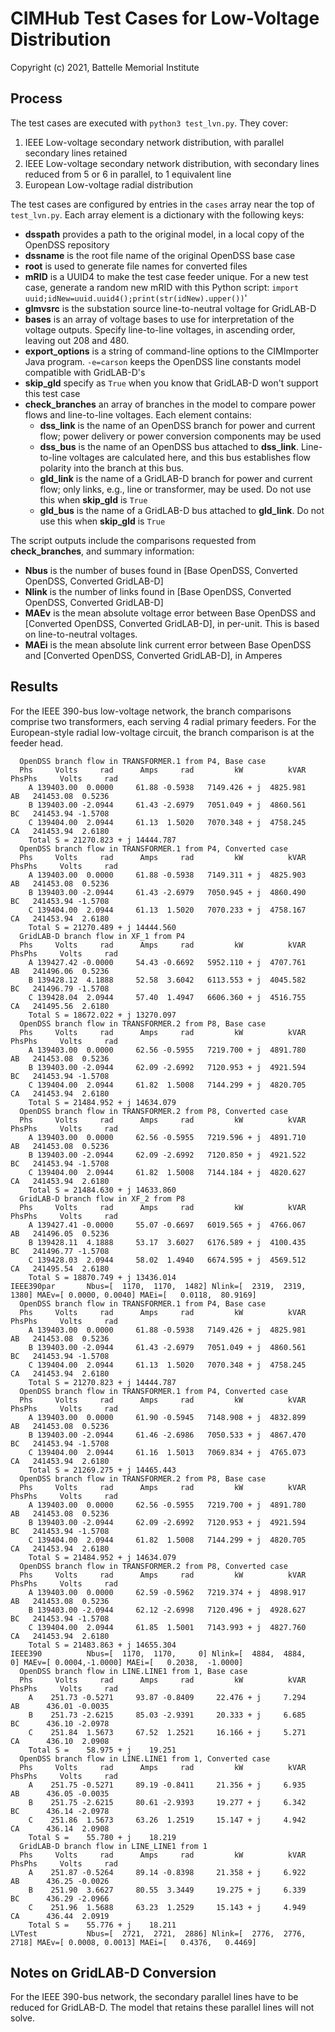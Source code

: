 # CIMHub Test Cases for Low-Voltage Distribution

Copyright (c) 2021, Battelle Memorial Institute

## Process

The test cases are executed with ```python3 test_lvn.py```. They cover:

1. IEEE Low-voltage secondary network distribution, with parallel secondary lines retained
2. IEEE Low-voltage secondary network distribution, with secondary lines reduced from 5 or 6 in parallel, to 1 equivalent line
3. European Low-voltage radial distribution

The test cases are configured by entries in the ```cases``` array near the top of ```test_lvn.py```.
Each array element is a dictionary with the following keys:

- **dsspath** provides a path to the original model, in a local copy of the OpenDSS repository
- **dssname** is the root file name of the original OpenDSS base case
- **root** is used to generate file names for converted files
- **mRID** is a UUID4 to make the test case feeder unique. For a new test case, generate a random new mRID with this Python script: ```import uuid;idNew=uuid.uuid4();print(str(idNew).upper())```'
- **glmvsrc** is the substation source line-to-neutral voltage for GridLAB-D
- **bases** is an array of voltage bases to use for interpretation of the voltage outputs. Specify line-to-line voltages, in ascending order, leaving out 208 and 480.
- **export_options** is a string of command-line options to the CIMImporter Java program. ```-e=carson``` keeps the OpenDSS line constants model compatible with GridLAB-D's
- **skip_gld** specify as ```True``` when you know that GridLAB-D won't support this test case
- **check_branches** an array of branches in the model to compare power flows and line-to-line voltages. Each element contains:
    - **dss_link** is the name of an OpenDSS branch for power and current flow; power delivery or power conversion components may be used
    - **dss_bus** is the name of an OpenDSS bus attached to **dss_link**. Line-to-line voltages are calculated here, and this bus establishes flow polarity into the branch at this bus.
    - **gld_link** is the name of a GridLAB-D branch for power and current flow; only links, e.g., line or transformer, may be used. Do not use this when **skip_gld** is ```True```
    - **gld_bus** is the name of a GridLAB-D bus attached to **gld_link**. Do not use this when **skip_gld** is ```True```

The script outputs include the comparisons requested from **check_branches**, and summary information:

- **Nbus** is the number of buses found in [Base OpenDSS, Converted OpenDSS, Converted GridLAB-D]
- **Nlink** is the number of links found in [Base OpenDSS, Converted OpenDSS, Converted GridLAB-D]
- **MAEv** is the mean absolute voltage error between Base OpenDSS and [Converted OpenDSS, Converted GridLAB-D], in per-unit. This is based on line-to-neutral voltages.
- **MAEi** is the mean absolute link current error between Base OpenDSS and [Converted OpenDSS, Converted GridLAB-D], in Amperes

## Results

For the IEEE 390-bus low-voltage network, the branch comparisons comprise two transformers, each
serving 4 radial primary feeders. For the European-style radial low-voltage circuit, the branch
comparison is at the feeder head.

```
  OpenDSS branch flow in TRANSFORMER.1 from P4, Base case
  Phs     Volts     rad      Amps     rad         kW          kVAR   PhsPhs     Volts     rad
    A 139403.00  0.0000     61.88 -0.5938   7149.426 + j  4825.981     AB   241453.08  0.5236
    B 139403.00 -2.0944     61.43 -2.6979   7051.049 + j  4860.561     BC   241453.94 -1.5708
    C 139404.00  2.0944     61.13  1.5020   7070.348 + j  4758.245     CA   241453.94  2.6180
    Total S = 21270.823 + j 14444.787
  OpenDSS branch flow in TRANSFORMER.1 from P4, Converted case
  Phs     Volts     rad      Amps     rad         kW          kVAR   PhsPhs     Volts     rad
    A 139403.00  0.0000     61.88 -0.5938   7149.311 + j  4825.903     AB   241453.08  0.5236
    B 139403.00 -2.0944     61.43 -2.6979   7050.945 + j  4860.490     BC   241453.94 -1.5708
    C 139404.00  2.0944     61.13  1.5020   7070.233 + j  4758.167     CA   241453.94  2.6180
    Total S = 21270.489 + j 14444.560
  GridLAB-D branch flow in XF_1 from P4
  Phs     Volts     rad      Amps     rad         kW          kVAR   PhsPhs     Volts     rad
    A 139427.42 -0.0000     54.43 -0.6692   5952.110 + j  4707.761     AB   241496.06  0.5236
    B 139428.12  4.1888     52.58  3.6042   6113.553 + j  4045.582     BC   241496.79 -1.5708
    C 139428.04  2.0944     57.40  1.4947   6606.360 + j  4516.755     CA   241495.56  2.6180
    Total S = 18672.022 + j 13270.097
  OpenDSS branch flow in TRANSFORMER.2 from P8, Base case
  Phs     Volts     rad      Amps     rad         kW          kVAR   PhsPhs     Volts     rad
    A 139403.00  0.0000     62.56 -0.5955   7219.700 + j  4891.780     AB   241453.08  0.5236
    B 139403.00 -2.0944     62.09 -2.6992   7120.953 + j  4921.594     BC   241453.94 -1.5708
    C 139404.00  2.0944     61.82  1.5008   7144.299 + j  4820.705     CA   241453.94  2.6180
    Total S = 21484.952 + j 14634.079
  OpenDSS branch flow in TRANSFORMER.2 from P8, Converted case
  Phs     Volts     rad      Amps     rad         kW          kVAR   PhsPhs     Volts     rad
    A 139403.00  0.0000     62.56 -0.5955   7219.596 + j  4891.710     AB   241453.08  0.5236
    B 139403.00 -2.0944     62.09 -2.6992   7120.850 + j  4921.522     BC   241453.94 -1.5708
    C 139404.00  2.0944     61.82  1.5008   7144.184 + j  4820.627     CA   241453.94  2.6180
    Total S = 21484.630 + j 14633.860
  GridLAB-D branch flow in XF_2 from P8
  Phs     Volts     rad      Amps     rad         kW          kVAR   PhsPhs     Volts     rad
    A 139427.41 -0.0000     55.07 -0.6697   6019.565 + j  4766.067     AB   241496.05  0.5236
    B 139428.11  4.1888     53.17  3.6027   6176.589 + j  4100.435     BC   241496.77 -1.5708
    C 139428.03  2.0944     58.02  1.4940   6674.595 + j  4569.512     CA   241495.54  2.6180
    Total S = 18870.749 + j 13436.014
IEEE390par       Nbus=[  1170,  1170,  1482] Nlink=[  2319,  2319,  1380] MAEv=[ 0.0000, 0.0040] MAEi=[   0.0118,  80.9169]
  OpenDSS branch flow in TRANSFORMER.1 from P4, Base case
  Phs     Volts     rad      Amps     rad         kW          kVAR   PhsPhs     Volts     rad
    A 139403.00  0.0000     61.88 -0.5938   7149.426 + j  4825.981     AB   241453.08  0.5236
    B 139403.00 -2.0944     61.43 -2.6979   7051.049 + j  4860.561     BC   241453.94 -1.5708
    C 139404.00  2.0944     61.13  1.5020   7070.348 + j  4758.245     CA   241453.94  2.6180
    Total S = 21270.823 + j 14444.787
  OpenDSS branch flow in TRANSFORMER.1 from P4, Converted case
  Phs     Volts     rad      Amps     rad         kW          kVAR   PhsPhs     Volts     rad
    A 139403.00  0.0000     61.90 -0.5945   7148.908 + j  4832.899     AB   241453.08  0.5236
    B 139403.00 -2.0944     61.46 -2.6986   7050.533 + j  4867.470     BC   241453.94 -1.5708
    C 139404.00  2.0944     61.16  1.5013   7069.834 + j  4765.073     CA   241453.94  2.6180
    Total S = 21269.275 + j 14465.443
  OpenDSS branch flow in TRANSFORMER.2 from P8, Base case
  Phs     Volts     rad      Amps     rad         kW          kVAR   PhsPhs     Volts     rad
    A 139403.00  0.0000     62.56 -0.5955   7219.700 + j  4891.780     AB   241453.08  0.5236
    B 139403.00 -2.0944     62.09 -2.6992   7120.953 + j  4921.594     BC   241453.94 -1.5708
    C 139404.00  2.0944     61.82  1.5008   7144.299 + j  4820.705     CA   241453.94  2.6180
    Total S = 21484.952 + j 14634.079
  OpenDSS branch flow in TRANSFORMER.2 from P8, Converted case
  Phs     Volts     rad      Amps     rad         kW          kVAR   PhsPhs     Volts     rad
    A 139403.00  0.0000     62.59 -0.5962   7219.374 + j  4898.917     AB   241453.08  0.5236
    B 139403.00 -2.0944     62.12 -2.6998   7120.496 + j  4928.627     BC   241453.94 -1.5708
    C 139404.00  2.0944     61.85  1.5001   7143.993 + j  4827.760     CA   241453.94  2.6180
    Total S = 21483.863 + j 14655.304
IEEE390          Nbus=[  1170,  1170,     0] Nlink=[  4884,  4884,     0] MAEv=[ 0.0004,-1.0000] MAEi=[   0.2038,  -1.0000]
  OpenDSS branch flow in LINE.LINE1 from 1, Base case
  Phs     Volts     rad      Amps     rad         kW          kVAR   PhsPhs     Volts     rad
    A    251.73 -0.5271     93.87 -0.8409     22.476 + j     7.294     AB      436.01 -0.0035
    B    251.73 -2.6215     85.03 -2.9391     20.333 + j     6.685     BC      436.10 -2.0978
    C    251.84  1.5673     67.52  1.2521     16.166 + j     5.271     CA      436.10  2.0908
    Total S =    58.975 + j    19.251
  OpenDSS branch flow in LINE.LINE1 from 1, Converted case
  Phs     Volts     rad      Amps     rad         kW          kVAR   PhsPhs     Volts     rad
    A    251.75 -0.5271     89.19 -0.8411     21.356 + j     6.935     AB      436.05 -0.0035
    B    251.75 -2.6215     80.61 -2.9393     19.277 + j     6.342     BC      436.14 -2.0978
    C    251.86  1.5673     63.26  1.2519     15.147 + j     4.942     CA      436.14  2.0908
    Total S =    55.780 + j    18.219
  GridLAB-D branch flow in LINE_LINE1 from 1
  Phs     Volts     rad      Amps     rad         kW          kVAR   PhsPhs     Volts     rad
    A    251.87 -0.5264     89.14 -0.8398     21.358 + j     6.922     AB      436.25 -0.0026
    B    251.90  3.6627     80.55  3.3449     19.275 + j     6.339     BC      436.29 -2.0966
    C    251.96  1.5688     63.23  1.2529     15.143 + j     4.949     CA      436.44  2.0919
    Total S =    55.776 + j    18.211
LVTest           Nbus=[  2721,  2721,  2886] Nlink=[  2776,  2776,  2718] MAEv=[ 0.0008, 0.0013] MAEi=[   0.4376,   0.4469]
```

## Notes on GridLAB-D Conversion

For the IEEE 390-bus network, the secondary parallel lines have to be reduced for GridLAB-D. The model that
retains these parallel lines will not solve.

